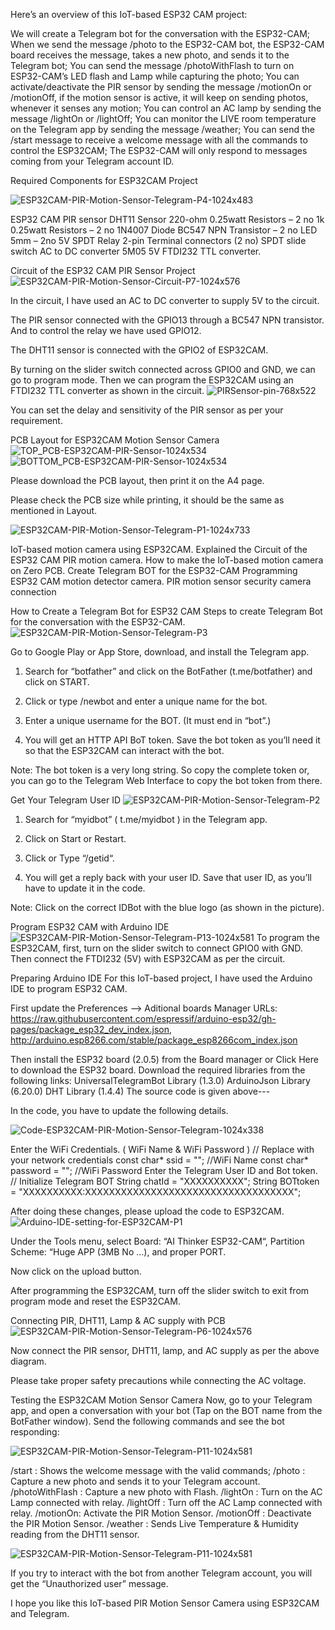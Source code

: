 
Here’s an overview of this IoT-based ESP32 CAM project:

We will create a Telegram bot for the conversation with the ESP32-CAM;
When we send the message /photo to the ESP32-CAM bot, the ESP32-CAM board receives the message, takes a new photo, and sends it to the Telegram bot;
You can send the message /photoWithFlash to turn on ESP32-CAM’s LED flash and Lamp while capturing the photo;
You can activate/deactivate the PIR sensor by sending the message /motionOn or /motionOff, if the motion sensor is active, it will keep on sending photos, whenever it senses any motion;
You can control an AC lamp by sending the message /lightOn or /lightOff;
You can monitor the LIVE room temperature on the Telegram app by sending the message /weather;
You can send the /start message to receive a welcome message with all the commands to control the ESP32CAM;
The ESP32-CAM will only respond to messages coming from your Telegram account ID.

Required Components for ESP32CAM Project

![ESP32CAM-PIR-Motion-Sensor-Telegram-P4-1024x483](https://github.com/aathithya-27/Motion-detection-night-light-with-ESP-32/assets/127311233/d6a750d8-5f73-47e3-a11d-2b6b1b58af4f)

ESP32 CAM
PIR sensor
DHT11 Sensor
220-ohm 0.25watt Resistors – 2 no
1k 0.25watt Resistors – 2 no
1N4007 Diode
BC547 NPN Transistor – 2 no
LED 5mm – 2no
5V SPDT Relay
2-pin Terminal connectors (2 no)
SPDT slide switch
AC to DC converter 5M05 5V
FTDI232 TTL converter.

Circuit of the ESP32 CAM PIR Sensor Project
![ESP32CAM-PIR-Motion-Sensor-Circuit-P7-1024x576](https://github.com/aathithya-27/Motion-detection-night-light-with-ESP-32/assets/127311233/408a9bdf-da5c-4164-afa7-12d862f85630)

In the circuit, I have used an AC to DC converter to supply 5V to the circuit.

The PIR sensor connected with the GPIO13 through a BC547 NPN transistor. And to control the relay we have used GPIO12.

The DHT11 sensor is connected with the GPIO2 of ESP32CAM.

By turning on the slider switch connected across GPIO0 and GND, we can go to program mode. Then we can program the ESP32CAM using an FTDI232 TTL converter as shown in the circuit.
![PIRSensor-pin-768x522](https://github.com/aathithya-27/Motion-detection-night-light-with-ESP-32/assets/127311233/28d07d1e-844a-4e6f-a18b-f5fab87f67a5)

You can set the delay and sensitivity of the PIR sensor as per your requirement.


PCB Layout for ESP32CAM Motion Sensor Camera
![TOP_PCB-ESP32CAM-PIR-Sensor-1024x534](https://github.com/aathithya-27/Motion-detection-night-light-with-ESP-32/assets/127311233/592844c6-9da9-4ff5-8da9-aea999731f31)
![BOTTOM_PCB-ESP32CAM-PIR-Sensor-1024x534](https://github.com/aathithya-27/Motion-detection-night-light-with-ESP-32/assets/127311233/95d2c6b3-f47c-484b-b995-ccb152e13d77)

Please download the PCB layout, then print it on the A4 page.

Please check the PCB size while printing, it should be the same as mentioned in Layout.

![ESP32CAM-PIR-Motion-Sensor-Telegram-P1-1024x733](https://github.com/aathithya-27/Motion-detection-night-light-with-ESP-32/assets/127311233/51478691-d87a-40f9-aacc-64f2734fe2f7)

IoT-based motion camera using ESP32CAM.
Explained the Circuit of the ESP32 CAM PIR motion camera.
How to make the IoT-based motion camera on Zero PCB.
Create Telegram BOT for the ESP32-CAM
Programming ESP32 CAM motion detector camera.
PIR motion sensor security camera connection


How to Create a Telegram Bot for ESP32 CAM
Steps to create Telegram Bot for the conversation with the ESP32-CAM.
![ESP32CAM-PIR-Motion-Sensor-Telegram-P3](https://github.com/aathithya-27/Motion-detection-night-light-with-ESP-32/assets/127311233/8b19ff19-e48a-4dad-bf21-66054f1c9eae)

Go to Google Play or App Store, download, and install the Telegram app.

1. Search for “botfather” and click on the BotFather (t.me/botfather) and click on START.

2. Click or type /newbot and enter a unique name for the bot.

3. Enter a unique username for the BOT. (It must end in “bot”.)

4. You will get an HTTP API BoT token. Save the bot token as you’ll need it so that the ESP32CAM can interact with the bot.

Note: The bot token is a very long string. So copy the complete token or, you can go to the Telegram Web Interface to copy the bot token from there.

Get Your Telegram User ID
![ESP32CAM-PIR-Motion-Sensor-Telegram-P2](https://github.com/aathithya-27/Motion-detection-night-light-with-ESP-32/assets/127311233/8199d601-8541-42c3-9e5e-d598b1f2cfa9)

1. Search for “myidbot” ( t.me/myidbot ) in the Telegram app.

2. Click on Start or Restart.

3. Click or Type “/getid“.

4. You will get a reply back with your user ID. Save that user ID, as you’ll have to update it in the code.

Note: Click on the correct IDBot with the blue logo (as shown in the picture).

Program ESP32 CAM with Arduino IDE
![ESP32CAM-PIR-Motion-Sensor-Telegram-P13-1024x581](https://github.com/aathithya-27/Motion-detection-night-light-with-ESP-32/assets/127311233/e9544a9f-ccc9-41f4-b674-0e4a8d2ed8c1)
To program the ESP32CAM, first, turn on the slider switch to connect GPIO0 with GND. Then connect the FTDI232 (5V) with ESP32CAM as per the circuit.

Preparing Arduino IDE
For this IoT-based project, I have used the Arduino IDE to program ESP32 CAM.

First update the Preferences –> Aditional boards Manager URLs: https://raw.githubusercontent.com/espressif/arduino-esp32/gh-pages/package_esp32_dev_index.json, http://arduino.esp8266.com/stable/package_esp8266com_index.json

Then install the ESP32 board (2.0.5) from the Board manager or Click Here to download the ESP32 board.
Download the required libraries from the following links:
UniversalTelegramBot Library (1.3.0)
ArduinoJson Library (6.20.0)
DHT Library (1.4.4)
The source code is given above---

In the code, you have to update the following details.

![Code-ESP32CAM-PIR-Motion-Sensor-Telegram-1024x338](https://github.com/aathithya-27/Motion-detection-night-light-with-ESP-32/assets/127311233/e4cc3df8-c872-423f-a6fc-6314729fdd19)


Enter the WiFi Credentials. ( WiFi Name & WiFi Password )
// Replace with your network credentials
const char* ssid = ""; //WiFi Name
const char* password = ""; //WiFi Password
Enter the Telegram User ID and Bot token.
// Initialize Telegram BOT
String chatId = "XXXXXXXXXX";
String BOTtoken = "XXXXXXXXXX:XXXXXXXXXXXXXXXXXXXXXXXXXXXXXXXXXXX";


After doing these changes, please upload the code to ESP32CAM.
![Arduino-IDE-setting-for-ESP32CAM-P1](https://github.com/aathithya-27/Motion-detection-night-light-with-ESP-32/assets/127311233/6d5f9b42-e7c5-4534-b1b2-ec42cadb8408)

Under the Tools menu, select Board: “AI Thinker ESP32-CAM“, Partition Scheme: “Huge APP (3MB No …), and proper PORT.

Now click on the upload button.

After programming the ESP32CAM, turn off the slider switch to exit from program mode and reset the ESP32CAM.

Connecting PIR, DHT11, Lamp & AC supply with PCB
![ESP32CAM-PIR-Motion-Sensor-Telegram-P6-1024x576](https://github.com/aathithya-27/Motion-detection-night-light-with-ESP-32/assets/127311233/d2b91888-9dc0-4a30-886b-cecfe805c5cd)

Now connect the PIR sensor, DHT11, lamp, and AC supply as per the above diagram.

Please take proper safety precautions while connecting the AC voltage.

Testing the ESP32CAM Motion Sensor Camera
Now, go to your Telegram app, and open a conversation with your bot (Tap on the BOT name from the BotFather window). Send the following commands and see the bot responding:

![ESP32CAM-PIR-Motion-Sensor-Telegram-P11-1024x581](https://github.com/aathithya-27/Motion-detection-night-light-with-ESP-32/assets/127311233/71cbb1cb-3c56-476d-b80f-15af794ec70a)

/start : Shows the welcome message with the valid commands;
/photo : Capture a new photo and sends it to your Telegram account.
/photoWithFlash : Capture a new photo with Flash.
/lightOn : Turn on the AC Lamp connected with relay.
/lightOff : Turn off the AC Lamp connected with relay.
/motionOn: Activate the PIR Motion Sensor.
/motionOff : Deactivate the PIR Motion Sensor.
/weather : Sends Live Temperature & Humidity reading from the DHT11 sensor.


![ESP32CAM-PIR-Motion-Sensor-Telegram-P11-1024x581](https://github.com/aathithya-27/Motion-detection-night-light-with-ESP-32/assets/127311233/c39e2486-840e-4e13-9e03-c73286daa187)

If you try to interact with the bot from another Telegram account, you will get the “Unauthorized user” message.

I hope you like this IoT-based PIR Motion Sensor Camera using ESP32CAM and Telegram.
